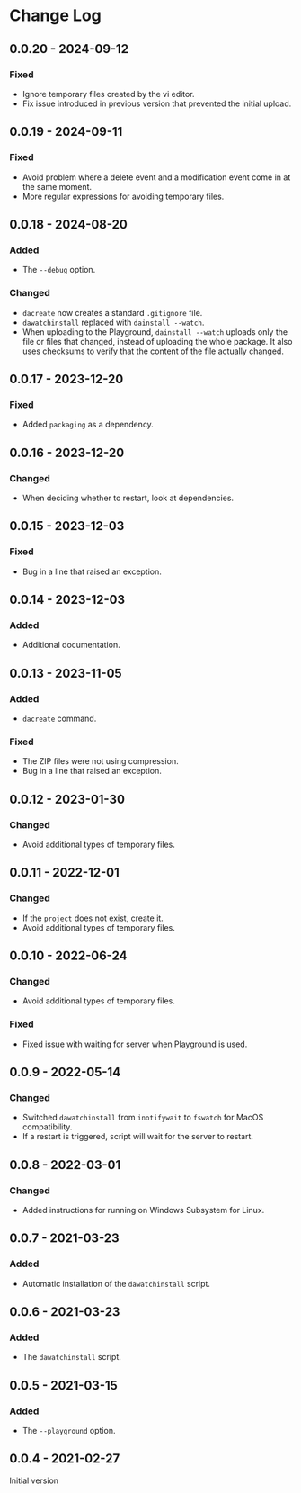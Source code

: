 # Change Log

## 0.0.20 - 2024-09-12

### Fixed
- Ignore temporary files created by the vi editor.
- Fix issue introduced in previous version that prevented the initial
  upload.

## 0.0.19 - 2024-09-11

### Fixed
- Avoid problem where a delete event and a modification event come in
  at the same moment.
- More regular expressions for avoiding temporary files.

## 0.0.18 - 2024-08-20

### Added
- The `--debug` option.

### Changed
- `dacreate` now creates a standard `.gitignore` file.
- `dawatchinstall` replaced with `dainstall --watch`.
- When uploading to the Playground, `dainstall --watch` uploads only
  the file or files that changed, instead of uploading the whole
  package. It also uses checksums to verify that the content of the
  file actually changed.

## 0.0.17 - 2023-12-20

### Fixed
- Added `packaging` as a dependency.

## 0.0.16 - 2023-12-20

### Changed
- When deciding whether to restart, look at dependencies.

## 0.0.15 - 2023-12-03

### Fixed
- Bug in a line that raised an exception.

## 0.0.14 - 2023-12-03

### Added
- Additional documentation.

## 0.0.13 - 2023-11-05

### Added
- `dacreate` command.

### Fixed
- The ZIP files were not using compression.
- Bug in a line that raised an exception.

## 0.0.12 - 2023-01-30

### Changed
- Avoid additional types of temporary files.

## 0.0.11 - 2022-12-01

### Changed
- If the `project` does not exist, create it.
- Avoid additional types of temporary files.

## 0.0.10 - 2022-06-24

### Changed
- Avoid additional types of temporary files.

### Fixed
- Fixed issue with waiting for server when Playground is used.

## 0.0.9 - 2022-05-14

### Changed
- Switched `dawatchinstall` from `inotifywait` to `fswatch` for MacOS
  compatibility.
- If a restart is triggered, script will wait for the server to restart.

## 0.0.8 - 2022-03-01

### Changed
- Added instructions for running on Windows Subsystem for Linux.

## 0.0.7 - 2021-03-23

### Added
- Automatic installation of the `dawatchinstall` script.

## 0.0.6 - 2021-03-23

### Added
- The `dawatchinstall` script.

## 0.0.5 - 2021-03-15

### Added
- The `--playground` option.

## 0.0.4 - 2021-02-27

Initial version

